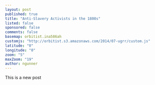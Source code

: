 ```yaml
---
layout: post
published: true
title: "Anti-Slavery Activists in the 1800s"
listed: false
sponsored: false
comments: false
basemap: orbitist.ina586ah
customjs: "http://orbitist.s3.amazonaws.com/2014/07-ugrr/custom.js"
latitude: "0"
longitude: "0"
zoom: "5"
maxZoom: "19"
author: ngunner
---
```


This is a new post
